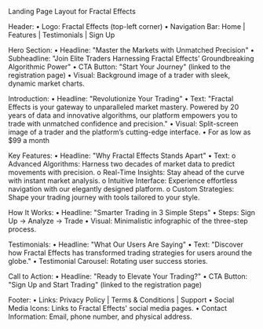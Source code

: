 Landing Page Layout for Fractal Effects


Header:
•	Logo: Fractal Effects (top-left corner)
•	Navigation Bar: Home | Features | Testimonials | Sign Up

Hero Section:
•	Headline: "Master the Markets with Unmatched Precision"
•	Subheadline: "Join Elite Traders Harnessing Fractal Effects’ Groundbreaking Algorithmic Power"
•	CTA Button: "Start Your Journey" (linked to the registration page)
•	Visual: Background image of a trader with sleek, dynamic market charts.

Introduction:
•	Headline: "Revolutionize Your Trading"
•	Text: "Fractal Effects is your gateway to unparalleled market mastery. Powered by 20 years of data and innovative algorithms, our platform empowers you to trade with unmatched confidence and precision."
•	Visual: Split-screen image of a trader and the platform’s cutting-edge interface.
•	For as low as $99 a month

Key Features:
•	Headline: "Why Fractal Effects Stands Apart"
•	Text:
o	Advanced Algorithms: Harness two decades of market data to predict movements with precision.
o	Real-Time Insights: Stay ahead of the curve with instant market analysis.
o	Intuitive Interface: Experience effortless navigation with our elegantly designed platform.
o	Custom Strategies: Shape your trading journey with tools tailored to your style.

How It Works:
•	Headline: "Smarter Trading in 3 Simple Steps"
•	Steps: Sign Up → Analyze → Trade
•	Visual: Minimalistic infographic of the three-step process.

Testimonials:
•	Headline: "What Our Users Are Saying"
•	Text: "Discover how Fractal Effects has transformed trading strategies for users around the globe."
•	Testimonial Carousel: Rotating user success stories.

Call to Action:
•	Headline: "Ready to Elevate Your Trading?"
•	CTA Button: "Sign Up and Start Trading" (linked to the registration page)

Footer:
•	Links: Privacy Policy | Terms & Conditions | Support
•	Social Media Icons: Links to Fractal Effects' social media pages.
•	Contact Information: Email, phone number, and physical address.

